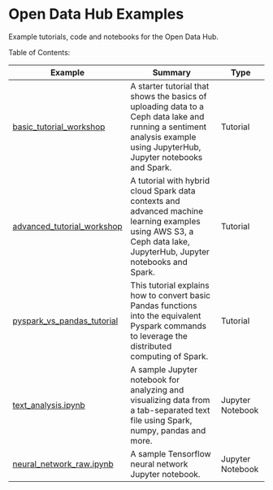 # Open Data Hub Examples
Example tutorials, code and notebooks for the Open Data Hub.

Table of Contents:

| Example | Summary | Type |
|--|--|--|
| [basic_tutorial_workshop](basic_tutorial_workshop/basic_tutorial_workshop.md) | A starter tutorial that shows the basics of uploading data to a Ceph data lake and running a sentiment analysis example using JupyterHub, Jupyter notebooks and Spark. | Tutorial |
| [advanced_tutorial_workshop](advanced_tutorial_workshop/advanced_tutorial_workshop.md) | A tutorial with hybrid cloud Spark data contexts and advanced machine learning examples using AWS S3, a Ceph data lake, JupyterHub, Jupyter notebooks and Spark. | Tutorial |
| [pyspark_vs_pandas_tutorial](pyspark_vs_pandas_tutorial/README.md) | This tutorial explains how to convert basic Pandas functions into the equivalent Pyspark commands to leverage the distributed computing of Spark. | Tutorial |
| [text_analysis.ipynb](text_analysis.ipynb) | A sample Jupyter notebook for analyzing and visualizing data from a tab-separated text file using Spark, numpy, pandas and more. | Jupyter Notebook |
| [neural_network_raw.ipynb](neural_network_raw.ipynb) | A sample Tensorflow neural network Jupyter notebook. | Jupyter Notebook |

